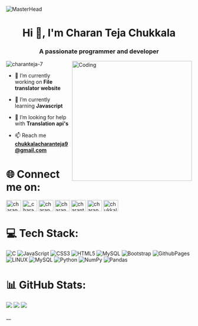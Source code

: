 ![MasterHead](https://user-images.githubusercontent.com/90236635/232446433-d5540fa2-fe28-4bb8-b929-cdb51fe61336.gif)
<h1 align="center">Hi 👋, I'm Charan Teja Chukkala</h1>
<h3 align="center">A passionate programmer and developer</h3>
<img  align="right" alt="Coding" width="325" src="https://user-images.githubusercontent.com/74038190/238353480-219bcc70-f5dc-466b-9a60-29653d8e8433.gif"/>


<p align="left"> <img src="https://komarev.com/ghpvc/?username=charanteja-7&label=Profile%20views&color=0e75b6&style=flat" alt="charanteja-7" /> </p>

- 🔭 I’m currently working on **File translator website**

- 🌱 I’m currently learning **Javascript**

- 🤝 I’m looking for help with **Translation api's**

- 📫 Reach me **chukkalacharanteja9@gmail.com**

# 🌐 Connect me on:
<p align="left">
<a href="https://linkedin.com/in/charan teja chukkala" target="blank"><img align="center" src="https://raw.githubusercontent.com/rahuldkjain/github-profile-readme-generator/master/src/images/icons/Social/linked-in-alt.svg" alt="charan teja chukkala" height="30" width="40" /></a>
<a href="https://instagram.com/_charan_teja7" target="blank"><img align="center" src="https://raw.githubusercontent.com/rahuldkjain/github-profile-readme-generator/master/src/images/icons/Social/instagram.svg" alt="_charan_teja7" height="30" width="40" /></a>
<a href="https://www.codechef.com/users/charan_teja_7" target="blank"><img align="center" src="https://cdn.jsdelivr.net/npm/simple-icons@3.1.0/icons/codechef.svg" alt="charan_teja_7" height="30" width="40" /></a>
<a href="https://www.hackerrank.com/charan_teja_7" target="blank"><img align="center" src="https://raw.githubusercontent.com/rahuldkjain/github-profile-readme-generator/master/src/images/icons/Social/hackerrank.svg" alt="charan_teja_7" height="30" width="40" /></a>
<a href="https://www.leetcode.com/charanteja7" target="blank"><img align="center" src="https://raw.githubusercontent.com/rahuldkjain/github-profile-readme-generator/master/src/images/icons/Social/leet-code.svg" alt="charanteja7" height="30" width="40" /></a>
<a href="https://www.hackerearth.com/charan_teja_7" target="blank"><img align="center" src="https://raw.githubusercontent.com/rahuldkjain/github-profile-readme-generator/master/src/images/icons/Social/hackerearth.svg" alt="charan_teja_7" height="30" width="40" /></a>
<a href="https://auth.geeksforgeeks.org/user/chukkalacharanteja9" target="blank"><img align="center" src="https://raw.githubusercontent.com/rahuldkjain/github-profile-readme-generator/master/src/images/icons/Social/geeks-for-geeks.svg" alt="chukkalacharanteja9" height="30" width="40" /></a>
</p>


# 💻 Tech Stack:
![C](https://img.shields.io/badge/c-%2300599C.svg?style=for-the-badge&logo=c&logoColor=white) ![JavaScript](https://img.shields.io/badge/javascript-%23323330.svg?style=for-the-badge&logo=javascript&logoColor=%23F7DF1E) ![CSS3](https://img.shields.io/badge/css3-%231572B6.svg?style=for-the-badge&logo=css3&logoColor=white) ![HTML5](https://img.shields.io/badge/html5-%23E34F26.svg?style=for-the-badge&logo=html5&logoColor=white) ![MySQL](https://img.shields.io/badge/mysql-%2300000f.svg?style=for-the-badge&logo=mysql&logoColor=white) ![Bootstrap](https://img.shields.io/badge/bootstrap-%238511FA.svg?style=for-the-badge&logo=bootstrap&logoColor=white) ![GithubPages](https://img.shields.io/badge/github%20pages-121013?style=for-the-badge&logo=github&logoColor=white) ![LINUX](https://img.shields.io/badge/Linux-FCC624?style=for-the-badge&logo=linux&logoColor=black) ![MySQL](https://img.shields.io/badge/mysql-%2300000f.svg?style=for-the-badge&logo=mysql&logoColor=white) ![Python](https://img.shields.io/badge/python-3670A0?style=for-the-badge&logo=python&logoColor=ffdd54) ![NumPy](https://img.shields.io/badge/numpy-%23013243.svg?style=for-the-badge&logo=numpy&logoColor=white) ![Pandas](https://img.shields.io/badge/pandas-%23150458.svg?style=for-the-badge&logo=pandas&logoColor=white)
# 📊 GitHub Stats:
![](https://github-readme-stats.vercel.app/api?username=charanteja-7&theme=radical&hide_border=false&include_all_commits=false&count_private=false)
![](https://github-readme-streak-stats.herokuapp.com/?user=charanteja-7&theme=radical&hide_border=false)
![](https://github-readme-stats.vercel.app/api/top-langs/?username=charanteja-7&theme=radical&hide_border=false&include_all_commits=false&count_private=false&layout=compact)

__
